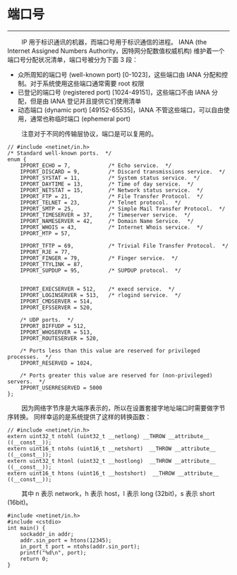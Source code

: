 # 端口号
***

&emsp;&emsp;
IP 用于标识通讯的机器，而端口号用于标识通信的进程。
IANA (the Internet Assigned Numbers Authority，因特网分配数值权威机构) 维护着一个端口号分配状况清单，端口号被分为下面 3 段：

+ 众所周知的端口号 (well-known port) [0-1023]，这些端口由 IANA 分配和控制。对于系统使用这些端口通常需要 root 权限
+ 已登记的端口号 (registered port) [1024-49151]，这些端口不由 IANA 分配，但是由 IANA 登记并且提供它们使用清单
+ 动态端口 (dynamic port) [49152-65535]，IANA 不管这些端口，可以自由使用，通常也称临时端口 (ephemeral port)

&emsp;&emsp;
注意对于不同的传输层协议，端口是可以复用的。

    // #include <netinet/in.h>
    /* Standard well-known ports.  */
    enum {
        IPPORT_ECHO = 7,            /* Echo service.  */
        IPPORT_DISCARD = 9,         /* Discard transmissions service.  */
        IPPORT_SYSTAT = 11,         /* System status service.  */
        IPPORT_DAYTIME = 13,        /* Time of day service.  */
        IPPORT_NETSTAT = 15,        /* Network status service.  */
        IPPORT_FTP = 21,            /* File Transfer Protocol.  */
        IPPORT_TELNET = 23,         /* Telnet protocol.  */
        IPPORT_SMTP = 25,           /* Simple Mail Transfer Protocol.  */
        IPPORT_TIMESERVER = 37,     /* Timeserver service.  */
        IPPORT_NAMESERVER = 42,     /* Domain Name Service.  */
        IPPORT_WHOIS = 43,          /* Internet Whois service.  */
        IPPORT_MTP = 57,
        
        IPPORT_TFTP = 69,           /* Trivial File Transfer Protocol.  */
        IPPORT_RJE = 77,
        IPPORT_FINGER = 79,         /* Finger service.  */
        IPPORT_TTYLINK = 87,
        IPPORT_SUPDUP = 95,         /* SUPDUP protocol.  */
        
        
        IPPORT_EXECSERVER = 512,    /* execd service.  */
        IPPORT_LOGINSERVER = 513,   /* rlogind service.  */
        IPPORT_CMDSERVER = 514,
        IPPORT_EFSSERVER = 520,
        
        /* UDP ports.  */
        IPPORT_BIFFUDP = 512,
        IPPORT_WHOSERVER = 513,
        IPPORT_ROUTESERVER = 520,
        
        /* Ports less than this value are reserved for privileged processes.  */
        IPPORT_RESERVED = 1024,
        
        /* Ports greater this value are reserved for (non-privileged) servers.  */
        IPPORT_USERRESERVED = 5000
    };
  
&emsp;&emsp;
因为网络字节序是大端序表示的，所以在设置套接字地址端口时需要做字节序转换。
同样幸运的是系统提供了这样的转换函数：

    // #include <netinet/in.h>
    extern uint32_t ntohl (uint32_t __netlong) __THROW __attribute__ ((__const__));
    extern uint16_t ntohs (uint16_t __netshort)  __THROW __attribute__ ((__const__));
    extern uint32_t htonl (uint32_t __hostlong)  __THROW __attribute__ ((__const__));
    extern uint16_t htons (uint16_t __hostshort)  __THROW __attribute__ ((__const__));

&emsp;&emsp;
其中 n 表示 network，h 表示 host，l 表示 long (32bit)，s 表示 short (16bit)。

    #include <netinet/in.h>
    #include <cstdio>
    int main() {
        sockaddr_in addr;
        addr.sin_port = htons(12345);
        in_port_t port = ntohs(addr.sin_port);
        printf("%d\n", port);
        return 0;
    }